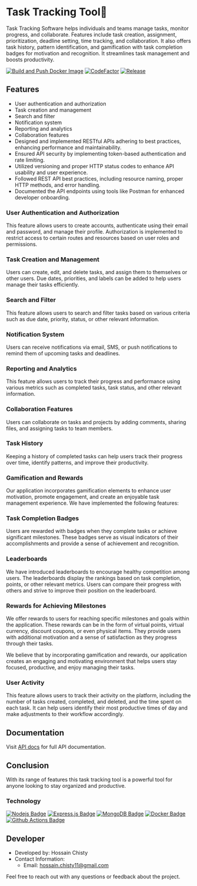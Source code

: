 # Task Tracking Tool🎯

Task Tracking Software helps individuals and teams manage tasks, monitor progress, and collaborate. Features include task creation, assignment, prioritization, deadline setting, time tracking, and collaboration. It also offers task history, pattern identification, and gamification with task completion badges for motivation and recognition. It streamlines task management and boosts productivity.

[![Build and Push Docker Image](https://github.com/hossainchisty/Task-Tracking-Tool/actions/workflows/prod-docker.yml/badge.svg?branch=master)](https://github.com/hossainchisty/Task-Tracking-Tool/actions/workflows/prod-docker.yml) [![CodeFactor](https://www.codefactor.io/repository/github/hossainchisty/task-tracking-tool/badge/master)](https://www.codefactor.io/repository/github/hossainchisty/task-tracking-tool/overview/master)  [![Release](https://github.com/hossainchisty/Task-Tracking-Tool/actions/workflows/release.yml/badge.svg)](https://github.com/hossainchisty/Task-Tracking-Tool/actions/workflows/release.yml)
## **Features**

- User authentication and authorization
- Task creation and management
- Search and filter
- Notification system
- Reporting and analytics
- Collaboration features
- Designed and implemented RESTful APIs adhering to best practices, enhancing performance and maintainability.
- Ensured API security by implementing token-based authentication and rate limiting.
- Utilized versioning and proper HTTP status codes to enhance API usability and user experience.
- Followed REST API best practices, including resource naming, proper HTTP methods, and error handling.
- Documented the API endpoints using tools like Postman for enhanced developer onboarding.

### **User Authentication and Authorization**

This feature allows users to create accounts, authenticate using their email and password, and manage their profile. Authorization is implemented to restrict access to certain routes and resources based on user roles and permissions.

### **Task Creation and Management**

Users can create, edit, and delete tasks, and assign them to themselves or other users. Due dates, priorities, and labels can be added to help users manage their tasks efficiently.

### **Search and Filter**

This feature allows users to search and filter tasks based on various criteria such as due date, priority, status, or other relevant information.

### **Notification System**

Users can receive notifications via email, SMS, or push notifications to remind them of upcoming tasks and deadlines.

### **Reporting and Analytics**

This feature allows users to track their progress and performance using various metrics such as completed tasks, task status, and other relevant information.

### **Collaboration Features**

Users can collaborate on tasks and projects by adding comments, sharing files, and assigning tasks to team members.

### **Task History**

Keeping a history of completed tasks can help users track their progress over time, identify patterns, and improve their productivity.

### Gamification and Rewards

Our application incorporates gamification elements to enhance user motivation, promote engagement, and create an enjoyable task management experience. We have implemented the following features:

### Task Completion Badges

Users are rewarded with badges when they complete tasks or achieve significant milestones. These badges serve as visual indicators of their accomplishments and provide a sense of achievement and recognition.

### Leaderboards

We have introduced leaderboards to encourage healthy competition among users. The leaderboards display the rankings based on task completion, points, or other relevant metrics. Users can compare their progress with others and strive to improve their position on the leaderboard.

### Rewards for Achieving Milestones

We offer rewards to users for reaching specific milestones and goals within the application. These rewards can be in the form of virtual points, virtual currency, discount coupons, or even physical items. They provide users with additional motivation and a sense of satisfaction as they progress through their tasks.

We believe that by incorporating gamification and rewards, our application creates an engaging and motivating environment that helps users stay focused, productive, and enjoy managing their tasks.

### **User Activity**

This feature allows users to track their activity on the platform, including the number of tasks created, completed, and deleted, and the time spent on each task. It can help users identify their most productive times of day and make adjustments to their workflow accordingly.

## **Documentation**

Visit [API docs](https://documenter.getpostman.com/view/19574016/2s93m33icJ) for full API documentation.

## **Conclusion**

With its range of features this task tracking tool is a powerful tool for anyone looking to stay organized and productive.

### Technology

[![Nodejs Badge](https://img.shields.io/badge/-Nodejs-3C873A?style=for-the-badge&labelColor=black&logo=node.js&logoColor=3C873A)](#) [![Express.js Badge](https://img.shields.io/badge/Express.js-000000?style=for-the-badge&logo=express&logoColor=white)](#) [![MongoDB Badge](https://img.shields.io/badge/MongoDB-4EA94B?style=for-the-badge&logo=mongodb&logoColor=white)](#) [![Docker Badge](https://img.shields.io/badge/Docker-2CA5E0?style=for-the-badge&logo=docker&logoColor=white)](#) [![Github Actions Badge](https://img.shields.io/badge/Github%20Actions-282a2e?style=for-the-badge&logo=githubactions&logoColor=367cfe)](#)

## Developer

- Developed by: Hossain Chisty
- Contact Information:
  - Email: hossain.chisty11@gmail.com

Feel free to reach out with any questions or feedback about the project.
